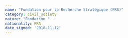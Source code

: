 ```yaml
---
name: "Fondation pour la Recherche Stratégique (FRS)"
category: civil_society
nature: "Fondation "
nationality: FRA
date_signed: '2018-11-12'
---
```

    